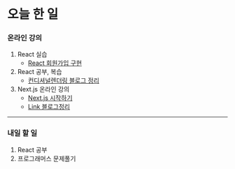 # 오늘 한 일

### 온라인 강의

1. React 실습
   - [React 회원가입 구현](https://github.com/youahleum/ST-FE_0602)
1. React 공부, 복습
   - [컨디셔널렌더링 블로그 정리](https://dkfma6033.tistory.com/150)
1. Next.js 온라인 강의
   - [Next.js 시작하기](https://dkfma6033.tistory.com/152?category=1283108)
   - [Link 블로그정리](https://dkfma6033.tistory.com/151)

---

### 내일 할 일

1. React 공부
1. 프로그래머스 문제풀기
